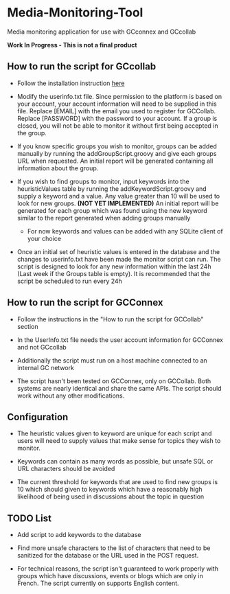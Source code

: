 # Media-Monitoring-Tool

Media monitoring application for use with GCconnex and GCcollab

**Work In Progress - This is not a final product**

## How to run the script for GCcollab

- Follow the installation instruction [here](INSTALL.md)

- Modify the userinfo.txt file. Since permission to the platform is based on your account, your account information will need to be supplied in this file. Replace [EMAIL] with the email you used to register for GCCollab. Replace [PASSWORD] with the password to your account. If a group is closed, you will not be able to monitor it without first being accepted in the group.

- If you know specific groups you wish to monitor, groups can be added manually by running the addGroupScript.groovy and give each groups URL when requested. An initial report will be generated containing all information about the group.

- If you wish to find groups to monitor, input keywords into the heuristicValues table by running the addKeywordScript.groovy and supply a keyword and a value. Any value greater than 10 will be used to look for new groups. **(NOT YET IMPLEMENTED)** An initial report will be generated for each group which was found using the new keyword similar to the report generated when adding groups manually

  - For now keywords and values can be added with any SQLite client of your choice

- Once an initial set of heuristic values is entered in the database and the changes to userinfo.txt have been made the monitor script can run. The script is designed to look for any new information within the last 24h (Last week if the Groups table is empty). It is recommended that the script be scheduled to run every 24h

## How to run the script for GCConnex

- Follow the instructions in the "How to run the script for GCCollab" section

- In the UserInfo.txt file needs the user account information for GCConnex and not GCcollab

- Additionally the script must run on a host machine connected to an internal GC network

- The script hasn't been tested on GCConnex, only on GCCollab. Both systems are nearly identical and share the same APIs. The script should work without any other modifications.

## Configuration

  - The heuristic values given to keyword are unique for each script and users will need to supply values that make sense for topics they wish to monitor.

  -  Keywords can contain as many words as possible, but unsafe SQL or URL characters should be avoided

  - The current threshold for keywords that are used to find new groups is 10 which should given to keywords which have a reasonably high likelihood of being used in discussions about the topic in question

## TODO List

- Add script to add keywords to the database

- Find more unsafe characters to the list of characters that need to be sanitized for the database or the URL used in the POST request.

- For technical reasons, the script isn't guaranteed to work properly with groups which have discussions, events or blogs which are only in French. The script currently on supports English content.  
